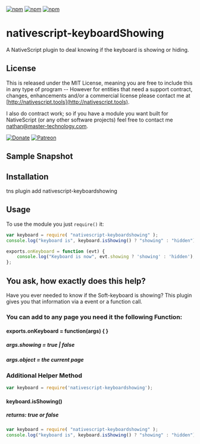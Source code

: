 [![npm](https://img.shields.io/npm/v/nativescript-keyboardshowing.svg)](https://www.npmjs.com/package/nativescript-keyboardshowing)
[![npm](https://img.shields.io/npm/l/nativescript-keyboardshowing.svg)](https://www.npmjs.com/package/nativescript-keyboardshowing)
[![npm](https://img.shields.io/npm/dt/nativescript-keyboardshowing.svg?label=npm%20d%2fls)](https://www.npmjs.com/package/nativescript-keyboardshowing)

# nativescript-keyboardShowing
A NativeScript plugin to deal knowing if the keyboard is showing or hiding.

## License

This is released under the MIT License, meaning you are free to include this in any type of program -- However for entities that need a support contract, changes, enhancements and/or a commercial license please contact me at [http://nativescript.tools](http://nativescript.tools).

I also do contract work; so if you have a module you want built for NativeScript (or any other software projects) feel free to contact me [nathan@master-technology.com](mailto://nathan@master-technology.com).

[![Donate](https://img.shields.io/badge/Donate-PayPal-brightgreen.svg?style=plastic)](https://www.paypal.com/cgi-bin/webscr?cmd=_donations&business=HN8DDMWVGBNQL&lc=US&item_name=Nathanael%20Anderson&item_number=nativescript%2dkeyboardshowing&no_note=1&no_shipping=1&currency_code=USD&bn=PP%2dDonationsBF%3ax%3aNonHosted)
[![Patreon](https://img.shields.io/badge/Pledge-Patreon-brightgreen.svg?style=plastic)](https://www.patreon.com/NathanaelA)

## Sample Snapshot
 

## Installation 

tns plugin add nativescript-keyboardshowing  


## Usage

To use the module you just `require()` it:

 
```js
var keyboard = require( "nativescript-keyboardshowing" );
console.log("keyboard is", keyboard.isShowing() ? "showing" : "hidden");

exports.onKeyboard = function (evt) {
    console.log("Keyboard is now", evt.showing ? 'showing' : 'hidden');
};
```



## You ask, how exactly does this help?
Have you ever needed to know if the Soft-keyboard is showing?   This plugin gives you that information via a event or a function call.


### You can add to any page you need it the following Function:
#### exports.onKeyboard = function(args) { } 
##### args.showing = true | false
##### args.object = the current page


### Additional Helper Method

```js 
var keyboard = require('nativescript-keyboardshowing');
``` 

#### keyboard.isShowing()
##### returns: true or false 
```js
var keyboard = require( "nativescript-keyboardshowing" );
console.log("keyboard is", keyboard.isShowing() ? "showing" : "hidden");
```
 
